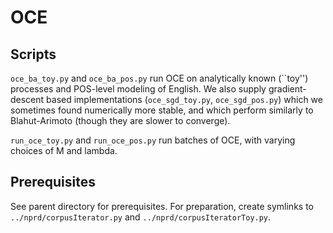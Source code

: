 # OCE

## Scripts 
`oce_ba_toy.py` and `oce_ba_pos.py` run OCE on analytically known (``toy'') processes and POS-level modeling of English. We also supply gradient-descent based implementations (`oce_sgd_toy.py`, `oce_sgd_pos.py`) which we sometimes found numerically more stable, and which perform similarly to Blahut-Arimoto (though they are slower to converge).

`run_oce_toy.py` and `run_oce_pos.py` run batches of OCE, with varying choices of M and lambda.

## Prerequisites

See parent directory for prerequisites.
For preparation, create symlinks to `../nprd/corpusIterator.py` and `../nprd/corpusIteratorToy.py`.


